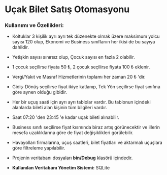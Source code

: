 # Uçak Bilet Satış Otomasyonu

### Kullanımı ve Özellikleri:


- Koltuklar 3 kişilik ayrı ayrı tek düzenekte olmak üzere maksimum yolcu sayısı 120 olup, Ekonomi ve Business sınıflarıın her ikisi de bu sayıya dahildir.

- Yetişkin sayısı sınırsız olup, Çocuk sayısı en fazla 2 olabilir.

- 1 çocuk seçilirse fiyata 50 ₺, 2 çocuk seçilirse fiyata 100 ₺ eklenir.

- Vergi/Yakıt ve Masraf Hizmetlerinin toplamı her zaman 20 ₺ 'dir.

- Gidiş-Dönüş seçilirse fiyat ikiye katlanıp, Tek Yön seçilirse fiyat sınıfına göre aynen olduğu gibidir.

- Her bir uçuş saati için ayrı ayrı tablolar vardır. Bu tablonun içindeki alanlarda bileti alan kişinin tüm bilgileri vardır.

- Saat 07:20 'den 23:45 'e kadar uçak bileti alınabilir.

- Business sınıfı seçilirse fiyat kısmında biraz artış görünecektir ve illerin mesefa uzaklıklarına göre de fiyat değişiklikleri görülebilir.

- Havayolları firmalarına, uçuş saatleri, bilet fiyatları ve aktarmalı uçuşlara göre filtreleme yapılabilir.

- Projenin veritabanı dosyaları **bin/Debug** klasörü içindedir.

- **Kullanılan Veritabanı Yönetim Sistemi:** SQLite
